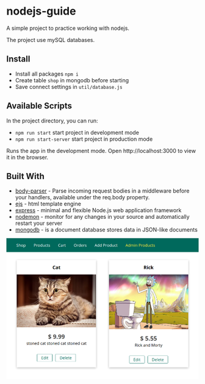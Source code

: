 # nodejs-guide

A simple project to practice working with nodejs.

The project use mySQL databases.

## Install
* Install all packages  `npm i`
* Create table `shop` in mongodb before starting
* Save connect settings in `util/database.js`


## Available Scripts
In the project directory, you can run:
* `npm run start` start project in development mode
* `npm run start-server` start project in production mode

Runs the app in the development mode. Open http://localhost:3000 to view it in the browser.


## Built With
* [body-parser](https://github.com/expressjs/body-parser) - Parse incoming request bodies in a middleware before your handlers, available under the req.body property.
* [ejs](https://github.com/mde/ejs) - html template engine
* [express](https://expressjs.com/ru/) - minimal and flexible Node.js web application framework
* [nodemon](https://nodemon.io/) - monitor for any changes in your source and automatically restart your server
* [mongodb](https://docs.mongodb.com/manual/crud/) - is a document database stores data in JSON-like documents

![admin-products](./templates/1.admin-products.png)

